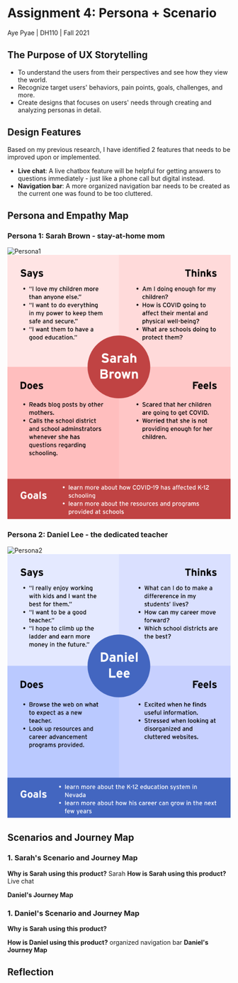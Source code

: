# Assignment 4: Persona + Scenario
Aye Pyae | DH110 | Fall 2021

## The Purpose of UX Storytelling
- To understand the users from their perspectives and see how they view the world.
- Recognize target users' behaviors, pain points, goals, challenges, and more.
- Create designs that focuses on users' needs through creating and analyzing personas in detail.

## Design Features
Based on my previous research, I have identified 2 features that needs to be improved upon or implemented.
- **Live chat**: A live chatbox feature will be helpful for getting answers to questions immediately - just like a phone call but digital instead.
- **Navigation bar**: A more organized navigation bar needs to be created as the current one was found to be too cluttered.

## Persona and Empathy Map
### **Persona 1: Sarah Brown - stay-at-home mom**

![Persona1](https://user-images.githubusercontent.com/91553011/138891357-aba2c7a9-1d24-4255-aed4-f5c7c611afe3.png)
![SarahEmpathyMap](EmpathyMap1.png)

### **Persona 2: Daniel Lee - the dedicated teacher** 

![Persona2](https://user-images.githubusercontent.com/91553011/138891674-86bb229b-3ba9-4f9a-b75b-1ad6badb6643.png)
![DanielEmpathyMap](EmpathyMap2.png)

## Scenarios and Journey Map
### 1. Sarah's Scenario and Journey Map
**Why is Sarah using this product?**
Sarah
**How is Sarah using this product?**
Live chat

**Daniel's Journey Map**

### 1. Daniel's Scenario and Journey Map
**Why is Sarah using this product?**

**How is Daniel using this product?**
organized navigation bar
**Daniel's Journey Map**

## Reflection
